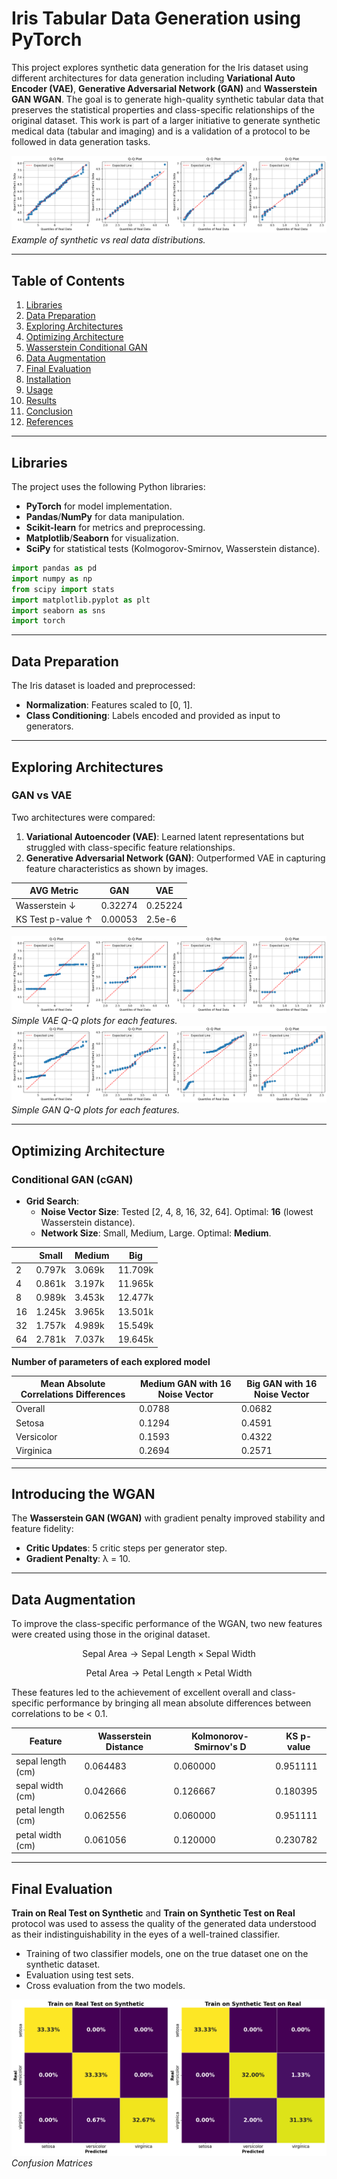 # Iris Tabular Data Generation using PyTorch

This project explores synthetic data generation for the Iris dataset using different architectures for data generation including **Variational Auto Encoder (VAE)**, **Generative Adversarial Network (GAN)** and **Wasserstein GAN WGAN**. The goal is to generate high-quality synthetic tabular data that preserves the statistical properties and class-specific relationships of the original dataset. This work is part of a larger initiative to generate synthetic medical data (tabular and imaging) and is a validation of a protocol to be followed in data generation tasks.

![Generated vs Real Data Comparison](images/FinalWGANQ-Qplots.png)
*Example of synthetic vs real data distributions.*

---

## Table of Contents
1. [Libraries](#libraries)
2. [Data Preparation](#data-preparation)
3. [Exploring Architectures](#exploring-architectures)
4. [Optimizing Architecture](#optimizing-architecture)
5. [Wasserstein Conditional GAN](#introducing-the-wgan)
6. [Data Augmentation](#data-augmentation)
7. [Final Evaluation](#final-evaluation)
8. [Installation](#installation)
9. [Usage](#usage)
10. [Results](#results)
11. [Conclusion](#conclusion)
12. [References](#references)

---

## Libraries
The project uses the following Python libraries:
- **PyTorch** for model implementation.
- **Pandas**/**NumPy** for data manipulation.
- **Scikit-learn** for metrics and preprocessing.
- **Matplotlib**/**Seaborn** for visualization.
- **SciPy** for statistical tests (Kolmogorov-Smirnov, Wasserstein distance).

```python
import pandas as pd
import numpy as np
from scipy import stats
import matplotlib.pyplot as plt
import seaborn as sns
import torch
```

---

## Data Preparation
The Iris dataset is loaded and preprocessed:
- **Normalization**: Features scaled to [0, 1].
- **Class Conditioning**: Labels encoded and provided as input to generators.

---

## Exploring Architectures
### GAN vs VAE
Two architectures were compared:
1. **Variational Autoencoder (VAE)**: Learned latent representations but struggled with class-specific feature relationships.
2. **Generative Adversarial Network (GAN)**: Outperformed VAE in capturing feature characteristics as shown by images.

| AVG Metric       | GAN    | VAE    |
|--------------|--------|--------|
| Wasserstein ↓| 0.32274   | 0.25224   |
| KS Test p-value ↑ | 0.00053 | 2.5e-6 |

![Simple VAE Q-Q plots](images/VAEQ-Qplots.png)
*Simple VAE Q-Q plots for each features.*
![Simple GAN Q-Q plots](images/GANQ-Qplots.png)
*Simple GAN Q-Q plots for each features.*

---

## Optimizing Architecture
### Conditional GAN (cGAN)
- **Grid Search**:
  - **Noise Vector Size**: Tested [2, 4, 8, 16, 32, 64]. Optimal: **16** (lowest Wasserstein distance).
  - **Network Size**: Small, Medium, Large. Optimal: **Medium**.

|           | Small     | Medium    | Big       |
|-----------|-----------|-----------|-----------|
| 2      | 0.797k      | 3.069k      |  11.709k        |
| 4      | 0.861k     | 3.197k      |       11.965k    |
| 8      | 0.989k       | 3.453k      |      12.477k     |
| 16      | 1.245k       | 3.965k      |    13.501k       |
| 32      | 1.757k       | 4.989k      |        15.549k   |
| 64      | 2.781k       | 7.037k      |     19.645k      |

**Number of parameters of each explored model**

|  Mean Absolute Correlations Differences      |Medium GAN with 16 Noise Vector | Big GAN with 16 Noise Vector |
|-----------|-----------|-----------|
|Overall | 0.0788 | 0.0682 |
| Setosa | 0.1294 | 0.4591|
| Versicolor |0.1593|0.4322|
| Virginica |0.2694|0.2571|

---

## Introducing the WGAN

The **Wasserstein GAN (WGAN)** with gradient penalty improved stability and feature fidelity:
- **Critic Updates**: 5 critic steps per generator step.
- **Gradient Penalty**: λ = 10.

---

## Data Augmentation
To improve the class-specific performance of the WGAN, two new features were created using those in the original dataset.

$$ \text{Sepal Area} \rightarrow \text{Sepal Length} \times \text{Sepal Width} $$

$$ \text{Petal Area} \rightarrow \text{Petal Length} \times \text{Petal Width} $$

These features led to the achievement of excellent overall and class-specific performance by bringing all mean absolute differences between correlations to be < 0.1.

| Feature | Wasserstein Distance | Kolmonorov-Smirnov's D | KS p-value |
|---|---|---|---|
|sepal length (cm)|0.064483	|0.060000|	0.951111|
|sepal width (cm)	| 0.042666|0.126667|	0.180395|
|petal length (cm)|	0.062556|0.060000|	0.951111|
|petal width (cm)|	0.061056|0.120000|	0.230782|

---

## Final Evaluation

**Train on Real Test on Synthetic** and **Train on Synthetic Test on Real** protocol was used to assess the quality of the generated data understood as their indistinguishability in the eyes of a well-trained classifier.
- Training of two classifier models, one on the true dataset one on the synthetic dataset.
- Evaluation  using test sets.
- Cross evaluation from the two models.

![Confusion Matrices](images/ConfusionMatrices.png)
*Confusion Matrices*
